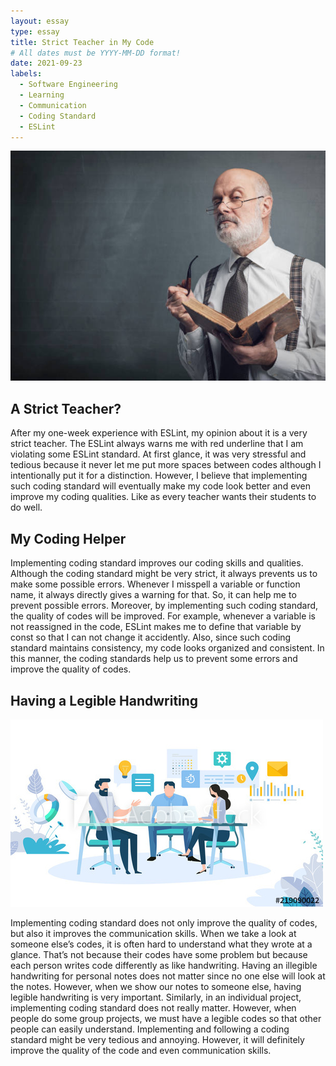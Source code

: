 ```yaml
---
layout: essay
type: essay
title: Strict Teacher in My Code
# All dates must be YYYY-MM-DD format!
date: 2021-09-23
labels:
  - Software Engineering
  - Learning
  - Communication
  - Coding Standard
  - ESLint
---
```


<img class="ui medium right floated image" src="../images/strict-teacher.jpg">

## A Strict Teacher?

After my one-week experience with ESLint, my opinion about it is a very strict teacher. The ESLint always warns me with red underline that I am violating some ESLint standard. At first glance, it was very stressful and tedious because it never let me put more spaces between codes although I intentionally put it for a distinction. However, I believe that implementing such coding standard will eventually make my code look better and even improve my coding qualities. Like as every teacher wants their students to do well. 



## My Coding Helper

Implementing coding standard improves our coding skills and qualities. Although the coding standard might be very strict, it always prevents us to make some possible errors. Whenever I misspell a variable or function name, it always directly gives a warning for that. So, it can help me to prevent possible errors. Moreover, by implementing such coding standard, the quality of codes will be improved. For example, whenever a variable is not reassigned in the code, ESLint makes me to define that variable by const so that I can not change it accidently. Also, since such coding standard maintains consistency, my code looks organized and consistent. In this manner, the coding standards help us to prevent some errors and improve the quality of codes. 




## Having a Legible Handwriting

<img class="ui medium left floated image" src="../images/coding-communication.jpg">

Implementing coding standard does not only improve the quality of codes, but also it improves the communication skills. When we take a look at someone else’s codes, it is often hard to understand what they wrote at a glance. That’s not because their codes have some problem but because each person writes code differently as like handwriting. Having an illegible handwriting for personal notes does not matter since no one else will look at the notes. However, when we show our notes to someone else, having legible handwriting is very important. Similarly, in an individual project, implementing coding standard does not really matter. However, when people do some group projects, we must have a legible codes so that other people can easily understand. Implementing and following a coding standard might be very tedious and annoying. However, it will definitely improve the quality of the code and even communication skills. 
